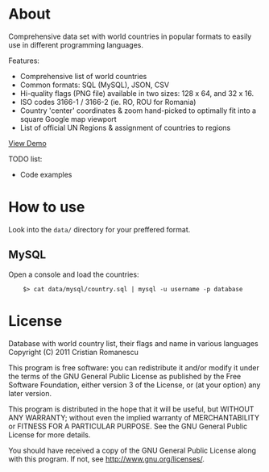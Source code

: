 About
=====

Comprehensive data set with world countries in popular formats to easily use in different programming languages.

Features:

* Comprehensive list of world countries
* Common formats: SQL (MySQL), JSON, CSV
* Hi-quality flags (PNG file) available in two sizes: 128 x 64, and 32 x 16.
* ISO codes 3166-1 / 3166-2 (ie. RO, ROU for Romania)
* Country 'center' coordinates & zoom hand-picked to optimally fit into a square Google map viewport
* List of official UN Regions & assignment of countries to regions


[View Demo](http://cristiroma.github.io/countries)

TODO list:

* Code examples

How to use
==========

Look into the ```data/``` directory for your preffered format. 

MySQL
----

Open a console and load the countries:
```
	$> cat data/mysql/country.sql | mysql -u username -p database
```

License
=======

Database with world country list, their flags and name in various languages
Copyright (C) 2011  Cristian Romanescu

This program is free software: you can redistribute it and/or modify
it under the terms of the GNU General Public License as published by
the Free Software Foundation, either version 3 of the License, or
(at your option) any later version.

This program is distributed in the hope that it will be useful,
but WITHOUT ANY WARRANTY; without even the implied warranty of
MERCHANTABILITY or FITNESS FOR A PARTICULAR PURPOSE.  See the
GNU General Public License for more details.

You should have received a copy of the GNU General Public License
along with this program.  If not, see <http://www.gnu.org/licenses/>.
